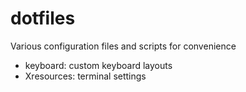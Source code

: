 # dotfiles

Various configuration files and scripts for convenience
* keyboard: custom keyboard layouts 
* Xresources: terminal settings

